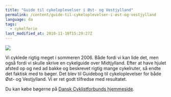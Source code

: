 ```yaml
---
title: "Guide til cykeloplevelser i Øst- og Vestjylland"
permalink: /content/guide-til-cykeloplevelser-i-øst-og-vestjylland
language: da
tags:
  - cykelferie
last_modified_at: 2010-11-10T15:29:27Z
---
```


![](https://larsolesen.dk/sites/larsolesen.dk/files/baggrundmedforsider_0.jpg)

Vi cyklede rigtig meget i sommeren 2006. Både fordi vi kan lide det, men også fordi vi skulle skrive en cykelguide over Midtjylland. Efter at have hjulet afsted op og ned ad bakke og beskrevet rigtig mange cykelruter, så endte det faktisk med to bøger. Det blev til Guidebog til cykeloplevelser for både Øst- og Vestjylland. Vi er ret godt tilfredse med resultatet.

Du kan købe bøgerne på [Dansk Cyklistforbunds hjemmeside](http://www.dcf.dk/cykelguide).
